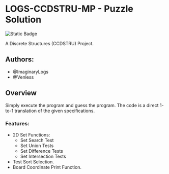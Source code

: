 # LOGS-CCDSTRU-MP - Puzzle Solution
![Static Badge](https://img.shields.io/badge/AY2324--T2-CCDSTRU-yellow)

A Discrete Structures (CCDSTRU) Project. 

## Authors:
 - @ImaginaryLogs
 - @Venless

## Overview
Simply execute the program and guess the program. The code is a direct 1-to-1 translation of the given specifications.

### Features: 
- 2D Set Functions:
    - Set Search Test
    - Set Union Tests
    - Set Difference Tests
    - Set Intersection Tests
- Test Sort Selection.
- Board Coordinate Print Function.
